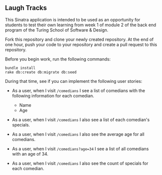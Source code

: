 ## Laugh Tracks

This Sinatra application is intended to be used as an opportunity for students to test their own learning from week 1 of module 2 of the back end program of the Turing School of Software & Design.

Fork this repository and clone your newly created repository. At the end of one hour, push your code to your repository and create a pull request to this repository.

Before you begin work, run the following commands:

```
bundle install
rake db:create db:migrate db:seed
```

During that time, see if you can implement the following user stories:

* As a user, when I visit `/comedians` I see a list of comedians with the following information for each comedian.
    * Name
    * Age

* As a user, when I visit `/comedians` I also see a list of each comedian's specials.

* As a user, when I visit `/comedians` I also see the average age for all comedians.

* As a user, when I visit `/comedians?age=34` I see a list of all comedians with an age of 34.

* As a user, when I visit `/comedians` I also see the count of specials for each comedian.

